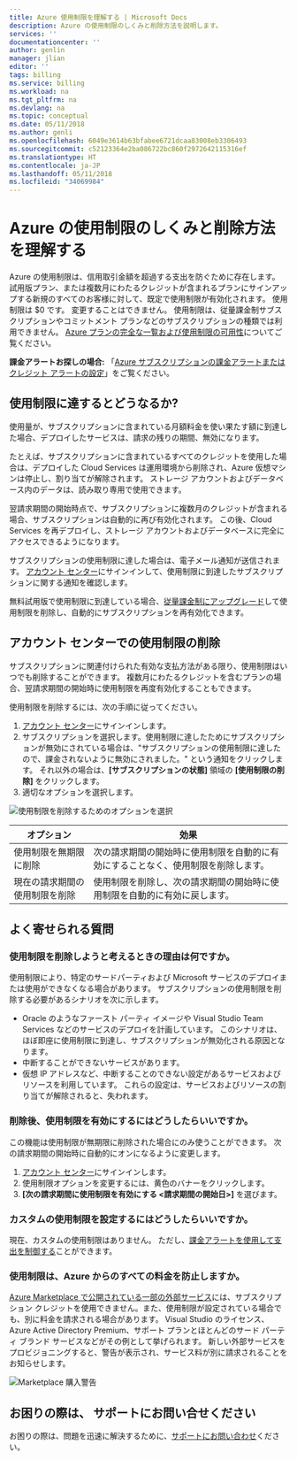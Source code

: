 ```yaml
---
title: Azure 使用制限を理解する | Microsoft Docs
description: Azure の使用制限のしくみと削除方法を説明します。
services: ''
documentationcenter: ''
author: genlin
manager: jlian
editor: ''
tags: billing
ms.service: billing
ms.workload: na
ms.tgt_pltfrm: na
ms.devlang: na
ms.topic: conceptual
ms.date: 05/11/2018
ms.author: genli
ms.openlocfilehash: 6049e3614b63bfabee6721dcaa83008eb3306493
ms.sourcegitcommit: c52123364e2ba086722bc860f2972642115316ef
ms.translationtype: HT
ms.contentlocale: ja-JP
ms.lasthandoff: 05/11/2018
ms.locfileid: "34069984"
---
```

# <a name="understand-azure-spending-limit-and-how-to-remove-it"></a>Azure の使用制限のしくみと削除方法を理解する

Azure の使用制限は、信用取引金額を超過する支出を防ぐために存在します。 試用版プラン、または複数月にわたるクレジットが含まれるプランにサインアップする新規のすべてのお客様に対して、既定で使用制限が有効化されます。 使用制限は $0 です。 変更することはできません。 使用制限は、従量課金制サブスクリプションやコミットメント プランなどのサブスクリプションの種類では利用できません。 [Azure プランの完全な一覧および使用制限の可用性](https://azure.microsoft.com/support/legal/offer-details/)についてご覧ください。

**課金アラートお探しの場合:**  「[Azure サブスクリプションの課金アラートまたはクレジット アラートの設定](billing-set-up-alerts.md)」をご覧ください。

## <a name="what-happens-when-i-reach-the-spending-limit"></a>使用制限に達するとどうなるか?

使用量が、サブスクリプションに含まれている月額料金を使い果たす額に到達した場合、デプロイしたサービスは、請求の残りの期間、無効になります。 

たとえば、サブスクリプションに含まれているすべてのクレジットを使用した場合は、デプロイした Cloud Services は運用環境から削除され、Azure 仮想マシンは停止し、割り当てが解除されます。 ストレージ アカウントおよびデータベース内のデータは、読み取り専用で使用できます。

翌請求期間の開始時点で、サブスクリプションに複数月のクレジットが含まれる場合、サブスクリプションは自動的に再び有効化されます。 この後、Cloud Services を再デプロイし、ストレージ アカウントおよびデータベースに完全にアクセスできるようになります。

サブスクリプションの使用制限に達した場合は、電子メール通知が送信されます。 [アカウント センター](https://account.windowsazure.com/Subscriptions)にサインインして、使用制限に到達したサブスクリプションに関する通知を確認します。

無料試用版で使用制限に到達している場合、[従量課金制にアップグレード](billing-upgrade-azure-subscription.md)して使用制限を削除し、自動的にサブスクリプションを再有効化できます。

<a id="remove"></a>

## <a name="remove-the-spending-limit-in-account-center"></a>アカウント センターでの使用制限の削除

サブスクリプションに関連付けられた有効な支払方法がある限り、使用制限はいつでも削除することができます。 複数月にわたるクレジットを含むプランの場合、翌請求期間の開始時に使用制限を再度有効化することもできます。

使用制限を削除するには、次の手順に従ってください。

1. [アカウント センター](https://account.windowsazure.com/Subscriptions)にサインインします。
1. サブスクリプションを選択します。使用制限に達したためにサブスクリプションが無効にされている場合は、"サブスクリプションの使用制限に達したので、課金されないように無効にされました。" という通知をクリックします。 それ以外の場合は、**[サブスクリプションの状態]** 領域の **[使用制限の削除]** をクリックします。
1. 適切なオプションを選択します。

![使用制限を削除するためのオプションを選択](./media/billing-spending-limit/remove-spending-limit.PNG)

|オプション|効果|
|-------|-----|
|使用制限を無期限に削除|次の請求期間の開始時に使用制限を自動的に有効にすることなく、使用制限を削除します。|
|現在の請求期間の使用制限を削除|使用制限を削除し、次の請求期間の開始時に使用制限を自動的に有効に戻します。|

## <a name="frequently-asked-questions"></a>よく寄せられる質問

### <a name="why-would-i-want-to-remove-the-spending-limit"></a>使用制限を削除しようと考えるときの理由は何ですか。

使用制限により、特定のサードパーティおよび Microsoft サービスのデプロイまたは使用ができなくなる場合があります。 サブスクリプションの使用制限を削除する必要があるシナリオを次に示します。

* Oracle のようなファースト パーティ イメージや Visual Studio Team Services などのサービスのデプロイを計画しています。 このシナリオは、ほぼ即座に使用制限に到達し、サブスクリプションが無効化される原因となります。
* 中断することができないサービスがあります。
* 仮想 IP アドレスなど、中断することのできない設定があるサービスおよびリソースを利用しています。 これらの設定は、サービスおよびリソースの割り当てが解除されると、失われます。

### <a name="how-do-i-turn-on-the-spending-limit-after-removing-it"></a>削除後、使用制限を有効にするにはどうしたらいいですか。

この機能は使用制限が無期限に削除された場合にのみ使うことができます。 次の請求期間の開始時に自動的にオンになるように変更します。

1. [アカウント センター](https://account.windowsazure.com/Subscriptions)にサインインします。
1. 使用制限オプションを変更するには、黄色のバナーをクリックします。
1. **[次の請求期間に使用制限を有効にする \<請求期間の開始日\>]** を選びます。

### <a name="how-do-i-set-a-custom-spending-limit"></a>カスタムの使用制限を設定するにはどうしたらいいですか。

現在、カスタムの使用制限はありません。 ただし、[課金アラートを使用して支出を制御する](billing-set-up-alerts.md)ことができます。

### <a name="does-the-spending-limit-prevent-all-charges-from-azure"></a>使用制限は、Azure からのすべての料金を防止しますか。

[Azure Marketplace で公開されている一部の外部サービス](billing-understand-your-azure-marketplace-charges.md)には、サブスクリプション クレジットを使用できません。また、使用制限が設定されている場合でも、別に料金を請求される場合があります。 Visual Studio のライセンス、Azure Active Directory Premium、サポート プランとほとんどのサード パーティ ブランド サービスなどがその例として挙げられます。 新しい外部サービスをプロビジョニングすると、警告が表示され、サービス料が別に請求されることをお知らせします。

![Marketplace 購入警告](./media/billing-understand-your-azure-marketplace-charges/marketplace-warning.PNG)

## <a name="need-help-contact-support"></a>お困りの際は、 サポートにお問い合せください

お困りの際は、問題を迅速に解決するために、[サポートにお問い合わせ](https://portal.azure.com/?#blade/Microsoft_Azure_Support/HelpAndSupportBlade)ください。
